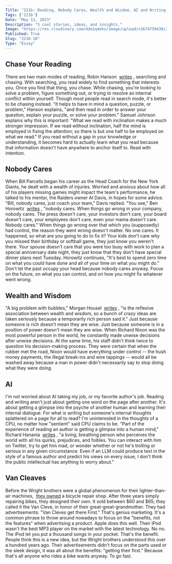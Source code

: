```yaml
---
Title: "221b: Reading, Nobody Cares, Wealth and Wisdom, AI and Writing, Van Cleaves"
Tags: ['221b']
Date: "May 12, 2023"
Description: "5 cool stories, ideas, and insights."
Image: "https://res.cloudinary.com/dde1q4ekv/image/upload/v1674759439/221b_OG_ifioi4.png"
Published: True
Slug: "221b-18"
Type: "Essay"
---
```


## Chase Your Reading

There are two main modes of reading, Robin Hanson   [writes](https://www.overcomingbias.com/p/chase-your-readinghtml)  , searching and chasing. With searching, you read widely to find something that interests you. Once you find that thing, you chase. While chasing, you're looking to solve a problem, figure something out, or trying to resolve an internal conflict within yourself. Though most people read in search mode, it's better to be chasing instead. "It helps to have in mind a question, puzzle, or problem," Hanson explains, "and then read in order to answer your question, explain your puzzle, or solve your problem." Samuel Johnson explains why this is important: "What we read with inclination makes a much stronger impression. If we read without inclination, half the mind is employed in fixing the attention; so there is but one half to be employed on what we read." If you read without a gap in your knowledge or understanding, it becomes hard to actually learn what you read because that information doesn't have anywhere to anchor itself to. Read with intention.

## Nobody Cares

When Bill Parcells began his career as the Head Coach for the New York Giants, he dealt with a wealth of injuries. Worried and anxious about how all of his players missing games might impact the team's performance, he talked to his mentor, the Raiders owner Al Davis, in hopes for some advice. "Bill, nobody cares, just coach your team," Davis replied. "You see," Ben Horowitz   [writes](https://a16z.com/2011/10/08/nobody-cares/)  , "nobody cares. When things go wrong in your company, nobody cares. The press doesn't care, your investors don't care, your board doesn't care, your employees don't care, even your mama doesn't care. Nobody cares." When things go wrong over that which you (supposedly) had control, the reason they went wrong doesn't matter. No one cares. It happened, so what are you going to do to fix it? Your kids don't care why you missed their birthday or softball game, they just know you weren't there. Your spouse doesn't care that you were too busy with work to plan a special anniversary date night, they just know that they don't have special dinner plans next Tuesday. Horowitz continues, "It's best to spend zero time on what you could have done and all of your time on what you might do." Don't let the past occupy your head because nobody cares anyway. Focus on the future, on what you can control, and on how you might fix whatever went wrong.

## Wealth and Wisdom

"A big problem with bubbles," Morgan Housel   [writes](https://collabfund.com/blog/thoughts/)  , "is the reflexive association between wealth and wisdom, so a bunch of crazy ideas are taken seriously because a temporarily rich person said it." Just because someone is rich doesn't mean they are wise. Just because someone is in a position of power doesn't mean they are wise. When Richard Nixon was the most powerful person in the world, he constantly made unwise decisions after unwise decisions. At the same time, his staff didn't think twice to question his decision-making process. They were certain that when the rubber met the road, Nixon would have everything under control -- the hush money payments, the illegal break-ins and wire tappings -- would all be washed away because a man in power didn't necessarily say to stop doing what they were doing.

## AI

I'm not worried about AI taking my job, or my favorite author's job. Reading and writing aren't just about getting one word on the page after another. It's about getting a glimpse into the psyche of another human and learning their internal dialogue. For what is writing but someone's internal thoughts splattered on a page for all to read? I'm uninterested in the thoughts of a CPU, no matter how "sentient" said CPU claims to be. "Part of the experience of reading an author is getting a glimpse into a human mind," Richard Hanania   [writes](https://richardhanania.substack.com/p/how-to-be-an-intellectual?utm_source=substack&utm_medium=email)  , "a living, breathing person who perceives the world with all his quirks, prejudices, and foibles. You can interact with him on Twitter, try to get him mad, or wonder whether or not he's trolling or serious in any given circumstance. Even if an LLM could produce text in the style of a famous author and predict his views on every issue, I don't think the public intellectual has anything to worry about."

## Van Cleaves

Before the Wright brothers were a global phenomenon for their lighter-than-air machines,   [they owned](https://www.dltn.io/posts/the-wright-brothers-by-david-mccullough)  a bicycle repair shop. After three years simply repairing bikes, they designed their own. It sold between $60 and $65; they called it the Van Cleve, in honor of their great-great-grandmother. They had advertisements: "Van Cleves get there First." That's genius marketing. It's a common phrase to throw around nowadays to focus on the "benefits, not the features" when advertising a product. Apple does this well. Their iPod wasn't the best MP3 player on the market with the latest technology. No no. The iPod let you put a thousand songs in your pocket. That's the benefit. People think this is a new idea, but the Wright brothers understood this over a hundred years ago. Their advertisements didn't focus on the parts used or the sleek design, it was all about the benefits: "getting their first." Because that's all anyone who rides a bike wants anyway. To go fast.